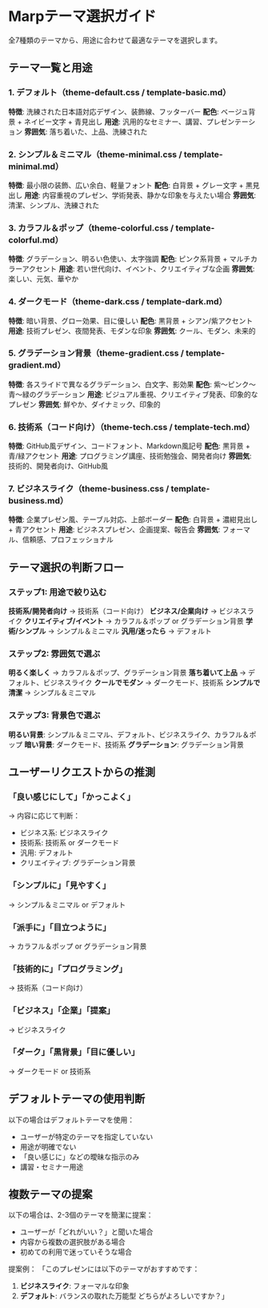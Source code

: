 # Marpテーマ選択ガイド

全7種類のテーマから、用途に合わせて最適なテーマを選択します。

## テーマ一覧と用途

### 1. デフォルト（theme-default.css / template-basic.md）
**特徴**: 洗練された日本語対応デザイン、装飾線、フッターバー
**配色**: ベージュ背景 + ネイビー文字 + 青見出し
**用途**: 汎用的なセミナー、講習、プレゼンテーション
**雰囲気**: 落ち着いた、上品、洗練された

### 2. シンプル＆ミニマル（theme-minimal.css / template-minimal.md）
**特徴**: 最小限の装飾、広い余白、軽量フォント
**配色**: 白背景 + グレー文字 + 黒見出し
**用途**: 内容重視のプレゼン、学術発表、静かな印象を与えたい場合
**雰囲気**: 清潔、シンプル、洗練された

### 3. カラフル＆ポップ（theme-colorful.css / template-colorful.md）
**特徴**: グラデーション、明るい色使い、太字強調
**配色**: ピンク系背景 + マルチカラーアクセント
**用途**: 若い世代向け、イベント、クリエイティブな企画
**雰囲気**: 楽しい、元気、華やか

### 4. ダークモード（theme-dark.css / template-dark.md）
**特徴**: 暗い背景、グロー効果、目に優しい
**配色**: 黒背景 + シアン/紫アクセント
**用途**: 技術プレゼン、夜間発表、モダンな印象
**雰囲気**: クール、モダン、未来的

### 5. グラデーション背景（theme-gradient.css / template-gradient.md）
**特徴**: 各スライドで異なるグラデーション、白文字、影効果
**配色**: 紫〜ピンク〜青〜緑のグラデーション
**用途**: ビジュアル重視、クリエイティブ発表、印象的なプレゼン
**雰囲気**: 鮮やか、ダイナミック、印象的

### 6. 技術系（コード向け）（theme-tech.css / template-tech.md）
**特徴**: GitHub風デザイン、コードフォント、Markdown風記号
**配色**: 黒背景 + 青/緑アクセント
**用途**: プログラミング講座、技術勉強会、開発者向け
**雰囲気**: 技術的、開発者向け、GitHub風

### 7. ビジネスライク（theme-business.css / template-business.md）
**特徴**: 企業プレゼン風、テーブル対応、上部ボーダー
**配色**: 白背景 + 濃紺見出し + 青アクセント
**用途**: ビジネスプレゼン、企画提案、報告会
**雰囲気**: フォーマル、信頼感、プロフェッショナル

## テーマ選択の判断フロー

### ステップ1: 用途で絞り込む

**技術系/開発者向け** → 技術系（コード向け）
**ビジネス/企業向け** → ビジネスライク
**クリエイティブ/イベント** → カラフル＆ポップ or グラデーション背景
**学術/シンプル** → シンプル＆ミニマル
**汎用/迷ったら** → デフォルト

### ステップ2: 雰囲気で選ぶ

**明るく楽しく** → カラフル＆ポップ、グラデーション背景
**落ち着いて上品** → デフォルト、ビジネスライク
**クールでモダン** → ダークモード、技術系
**シンプルで清潔** → シンプル＆ミニマル

### ステップ3: 背景色で選ぶ

**明るい背景**: シンプル＆ミニマル、デフォルト、ビジネスライク、カラフル＆ポップ
**暗い背景**: ダークモード、技術系
**グラデーション**: グラデーション背景

## ユーザーリクエストからの推測

### 「良い感じにして」「かっこよく」
→ 内容に応じて判断：
- ビジネス系: ビジネスライク
- 技術系: 技術系 or ダークモード
- 汎用: デフォルト
- クリエイティブ: グラデーション背景

### 「シンプルに」「見やすく」
→ シンプル＆ミニマル or デフォルト

### 「派手に」「目立つように」
→ カラフル＆ポップ or グラデーション背景

### 「技術的に」「プログラミング」
→ 技術系（コード向け）

### 「ビジネス」「企業」「提案」
→ ビジネスライク

### 「ダーク」「黒背景」「目に優しい」
→ ダークモード or 技術系

## デフォルトテーマの使用判断

以下の場合はデフォルトテーマを使用：
- ユーザーが特定のテーマを指定していない
- 用途が明確でない
- 「良い感じに」などの曖昧な指示のみ
- 講習・セミナー用途

## 複数テーマの提案

以下の場合は、2-3個のテーマを簡潔に提案：
- ユーザーが「どれがいい？」と聞いた場合
- 内容から複数の選択肢がある場合
- 初めての利用で迷っていそうな場合

提案例：
「このプレゼンには以下のテーマがおすすめです：
1. **ビジネスライク**: フォーマルな印象
2. **デフォルト**: バランスの取れた万能型
どちらがよろしいですか？」
